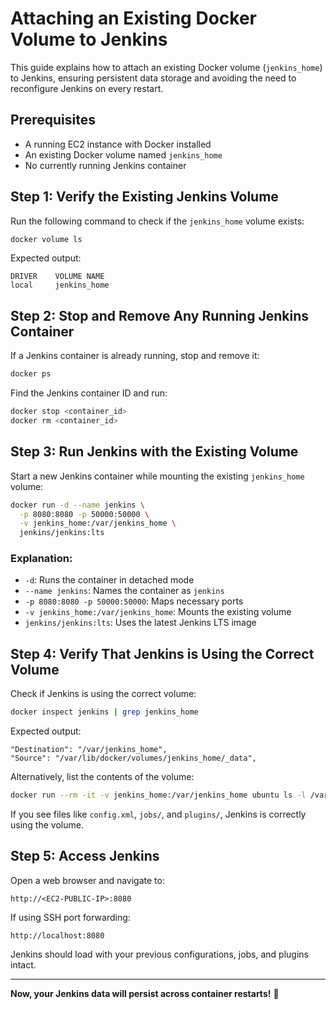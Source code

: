 # Attaching an Existing Docker Volume to Jenkins

This guide explains how to attach an existing Docker volume (`jenkins_home`) to Jenkins, ensuring persistent data storage and avoiding the need to reconfigure Jenkins on every restart.

## Prerequisites
- A running EC2 instance with Docker installed
- An existing Docker volume named `jenkins_home`
- No currently running Jenkins container

## Step 1: Verify the Existing Jenkins Volume
Run the following command to check if the `jenkins_home` volume exists:

```sh
docker volume ls
```

Expected output:
```
DRIVER    VOLUME NAME
local     jenkins_home
```

## Step 2: Stop and Remove Any Running Jenkins Container
If a Jenkins container is already running, stop and remove it:

```sh
docker ps
```
Find the Jenkins container ID and run:

```sh
docker stop <container_id>
docker rm <container_id>
```

## Step 3: Run Jenkins with the Existing Volume
Start a new Jenkins container while mounting the existing `jenkins_home` volume:

```sh
docker run -d --name jenkins \
  -p 8080:8080 -p 50000:50000 \
  -v jenkins_home:/var/jenkins_home \
  jenkins/jenkins:lts
```

### Explanation:
- `-d`: Runs the container in detached mode
- `--name jenkins`: Names the container as `jenkins`
- `-p 8080:8080 -p 50000:50000`: Maps necessary ports
- `-v jenkins_home:/var/jenkins_home`: Mounts the existing volume
- `jenkins/jenkins:lts`: Uses the latest Jenkins LTS image

## Step 4: Verify That Jenkins is Using the Correct Volume
Check if Jenkins is using the correct volume:

```sh
docker inspect jenkins | grep jenkins_home
```

Expected output:
```
"Destination": "/var/jenkins_home",
"Source": "/var/lib/docker/volumes/jenkins_home/_data",
```

Alternatively, list the contents of the volume:

```sh
docker run --rm -it -v jenkins_home:/var/jenkins_home ubuntu ls -l /var/jenkins_home
```

If you see files like `config.xml`, `jobs/`, and `plugins/`, Jenkins is correctly using the volume.

## Step 5: Access Jenkins
Open a web browser and navigate to:
```
http://<EC2-PUBLIC-IP>:8080
```
If using SSH port forwarding:
```
http://localhost:8080
```
Jenkins should load with your previous configurations, jobs, and plugins intact.

---
**Now, your Jenkins data will persist across container restarts!** 🚀

